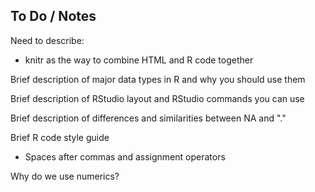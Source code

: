 ## To Do / Notes

Need to describe: 
- knitr as the way to combine HTML and R code together


Brief description of major data types in R and why you should use them

Brief description of RStudio layout and RStudio commands you can use

Brief description of differences and similarities between NA and "."

Brief R code style guide
 - Spaces after commas and assignment operators

Why do we use numerics?